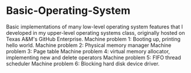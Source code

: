 # Basic-Operating-System
Basic implementations of many low-level operating system features that I developed in my upper-level operating systems class, originally hosted on Texas A&M's GitHub Enterprise.
Machine problem 1: Booting up, printing hello world.
Machine problem 2: Physical memory manager
Machine problem 3: Page table
Machine problem 4: virtual memory allocator, implementing new and delete operators
Machine problem 5: FIFO thread scheduler
Machine problem 6: Blocking hard disk device driver.
